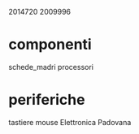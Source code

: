 2014720
2009996
# componenti
schede_madri
processori

# periferiche
tastiere
mouse
Elettronica Padovana